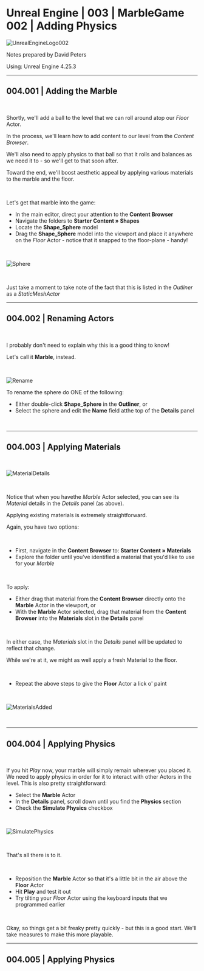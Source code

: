 # Unreal Engine | 003 | MarbleGame 002 | Adding Physics

![UnrealEngineLogo002](https://user-images.githubusercontent.com/36719180/90347960-a4e68900-e087-11ea-9349-f5a59105b4d2.png)


Notes prepared by David Peters

Using: Unreal Engine 4.25.3 

---

## 004.001 | Adding the Marble

<br>

Shortly, we'll add a ball to the level that we can roll around atop our *Floor* Actor.

In the process, we'll learn how to add content to our level from the *Content Browser*.

We'll also need to apply physics to that ball so that it rolls and balances as we need it to - so we'll get to that soon after.

Toward the end, we'll boost aesthetic appeal by applying various materials to the marble and the floor. 

<br>

Let's get that marble into the game:

- In the main editor, direct your attention to the **Content Browser**
- Navigate the folders to **Starter Content » Shapes**
- Locate the **Shape_Sphere** model
- Drag the **Shape_Sphere** model into the viewport and place it anywhere on the *Floor* Actor - notice that it snapped to the floor-plane - handy!

<br>

![Sphere](https://user-images.githubusercontent.com/36719180/90603806-f772a180-e24f-11ea-8133-7833b48389de.png)

<br>

Just take a moment to take note of the fact that this is listed in the *Outliner* as a *StaticMeshActor*

---

## 004.002 | Renaming Actors

<br>

I probably don't need to explain why this is a good thing to know!

Let's call it **Marble**, instead.

<br>

![Rename](https://user-images.githubusercontent.com/36719180/90603614-a498ea00-e24f-11ea-819d-4175806a9c7e.png)

To rename the sphere do ONE of the following:

- Either double-click **Shape_Sphere** in the **Outliner**, or
- Select the sphere and edit the **Name** field atthe top of the **Details** panel

<br>

---

## 004.003 | Applying Materials

<br>

![MaterialDetails](https://user-images.githubusercontent.com/36719180/90604058-618b4680-e250-11ea-8cfb-5ab1c7eabda6.png)

<br>

Notice that when you havethe _Marble_ Actor selected, you can see its *Material* details in the *Details* panel (as above).

Applying existing materials is extremely straightforward.

Again, you have two options:

<br>

- First, navigate in the **Content Browser** to: **Starter Content » Materials**
- Explore the folder until you've identified a material that you'd like to use for your *Marble*

<br>

To apply:

- Either drag that material from the **Content Browser** directly onto the **Marble** Actor in the viewport, or
- With the **Marble** Actor selected, drag that material from the **Content Browser** into the **Materials** slot in the **Details** panel

<br>

In either case, the *Materials* slot in the *Details* panel will be updated to reflect that change.

While we're at it, we might as well apply a fresh Material to the floor.

<br>

- Repeat the above steps to give the **Floor** Actor a lick o' paint

<br>

![MaterialsAdded](https://user-images.githubusercontent.com/36719180/90605619-b9c34800-e252-11ea-8c08-14eaa4caef85.png)

<br>

---

## 004.004 | Applying Physics

<br>

If you hit *Play* now, your marble will simply remain wherever you placed it. We need to apply physics in order for it to interact with other Actors in the level. This is also pretty straightforward:

- Select the **Marble** Actor
- In the **Details** panel, scroll down until you find the **Physics** section
- Check the **Simulate Physics** checkbox

<br>

![SimulatePhysics](https://user-images.githubusercontent.com/36719180/90606497-06f3e980-e254-11ea-86e1-189c1ec66d5b.png)

<br>

That's all there is to it.

<br>

- Reposition the **Marble** Actor so that it's a little bit in the air above the **Floor** Actor
- Hit **Play** and test it out
- Try tilting your *Floor* Actor using the keyboard inputs that we programmed earlier

<br>

Okay, so things get a bit freaky pretty quickly - but this is a good start. We'll take measures to make this more playable.

---

## 004.005 | Applying Physics

<br>









